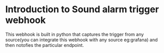 <H1>Introduction to Sound alarm trigger webhook </H1>

This webhook is built in python that captures the trigger from any source(you can integrate this webhook with any source eg:grafana) and then notofies the particular endpoint.

